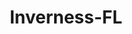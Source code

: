 ---
title: Inverness-FL
slug: inverness-fl
f_state:
- cms/state/florida.md
f_locations:
- cms/payday-loan/a-1a-payday-cash-advance-240.md
- cms/payday-loan/cash-kwik-7798.md
- cms/payday-loan/checkman-14277.md
- cms/payday-loan/checkman-14278.md
- cms/payday-loan/first-america-cash-advance-18095.md
- cms/payday-loan/premier-cash-advance-check-c-24587.md
updated-on: '2024-05-30T13:41:28.615Z'
created-on: '2024-05-30T13:41:28.615Z'
published-on: '2024-05-30T13:54:32.469Z'
f_city: Inverness
layout: '[city].html'
tags: city
---